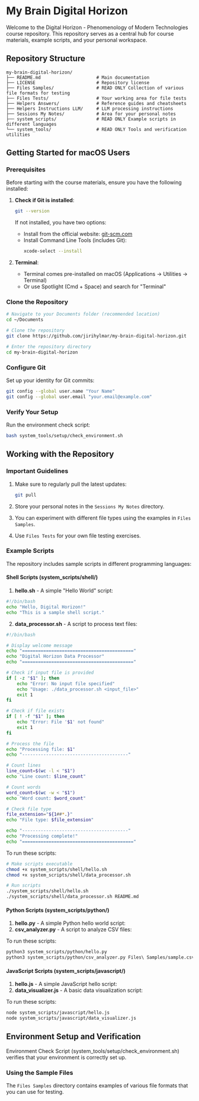 # My Brain Digital Horizon

Welcome to the Digital Horizon - Phenomenology of Modern Technologies course repository. This repository serves as a central hub for course materials, example scripts, and your personal workspace.

## Repository Structure

```
my-brain-digital-horizon/
├── README.md                     # Main documentation
├── LICENSE                       # Repository license
├── Files Samples/                # READ ONLY Collection of various file formats for testing
├── Files Tests/                  # Your working area for file tests
├── Helpers Answers/              # Reference guides and cheatsheets
├── Helpers Instructions LLM/     # LLM processing instructions
├── Sessions My Notes/            # Area for your personal notes
├── system_scripts/               # READ ONLY Example scripts in different languages
└── system_tools/                 # READ ONLY Tools and verification utilities
```

## Getting Started for macOS Users

### Prerequisites

Before starting with the course materials, ensure you have the following installed:

1. **Check if Git is installed**:
   ```bash
   git --version
   ```
   
   If not installed, you have two options:
   - Install from the official website: [git-scm.com](https://git-scm.com/download/mac)
   - Install Command Line Tools (includes Git): 
     ```bash
     xcode-select --install
     ```

2. **Terminal**:
   - Terminal comes pre-installed on macOS (Applications → Utilities → Terminal)
   - Or use Spotlight (Cmd + Space) and search for "Terminal"

### Clone the Repository

```bash
# Navigate to your Documents folder (recommended location)
cd ~/Documents

# Clone the repository
git clone https://github.com/jirihylmar/my-brain-digital-horizon.git

# Enter the repository directory
cd my-brain-digital-horizon
```

### Configure Git

Set up your identity for Git commits:

```bash
git config --global user.name "Your Name"
git config --global user.email "your.email@example.com"
```

### Verify Your Setup

Run the environment check script:

```bash
bash system_tools/setup/check_environment.sh
```

## Working with the Repository

### Important Guidelines

1. Make sure to regularly pull the latest updates:
   ```bash
   git pull
   ```

2. Store your personal notes in the `Sessions My Notes` directory.

3. You can experiment with different file types using the examples in `Files Samples`.

4. Use `Files Tests` for your own file testing exercises.

### Example Scripts

The repository includes sample scripts in different programming languages:

#### Shell Scripts (system_scripts/shell/)

1. **hello.sh** - A simple "Hello World" script:

```bash
#!/bin/bash
echo "Hello, Digital Horizon!"
echo "This is a sample shell script."
```

2. **data_processor.sh** - A script to process text files:

```bash
#!/bin/bash

# Display welcome message
echo "=========================================="
echo "Digital Horizon Data Processor"
echo "=========================================="

# Check if input file is provided
if [ -z "$1" ]; then
    echo "Error: No input file specified"
    echo "Usage: ./data_processor.sh <input_file>"
    exit 1
fi

# Check if file exists
if [ ! -f "$1" ]; then
    echo "Error: File '$1' not found"
    exit 1
fi

# Process the file
echo "Processing file: $1"
echo "----------------------------------------"

# Count lines
line_count=$(wc -l < "$1")
echo "Line count: $line_count"

# Count words
word_count=$(wc -w < "$1")
echo "Word count: $word_count"

# Check file type
file_extension="${1##*.}"
echo "File type: $file_extension"

echo "----------------------------------------"
echo "Processing complete!"
echo "=========================================="
```

To run these scripts:

```bash
# Make scripts executable
chmod +x system_scripts/shell/hello.sh
chmod +x system_scripts/shell/data_processor.sh

# Run scripts
./system_scripts/shell/hello.sh
./system_scripts/shell/data_processor.sh README.md
```

#### Python Scripts (system_scripts/python/)

1. **hello.py** - A simple Python hello world script:
2. **csv_analyzer.py** - A script to analyze CSV files:

To run these scripts:

```bash
python3 system_scripts/python/hello.py
python3 system_scripts/python/csv_analyzer.py Files\ Samples/sample.csv
```

#### JavaScript Scripts (system_scripts/javascript/)

1. **hello.js** - A simple JavaScript hello script:
2. **data_visualizer.js** - A basic data visualization script:

To run these scripts:

```bash
node system_scripts/javascript/hello.js
node system_scripts/javascript/data_visualizer.js
```

## Environment Setup and Verification

Environment Check Script (system_tools/setup/check_environment.sh) verifies that your environment is correctly set up.

### Using the Sample Files

The `Files Samples` directory contains examples of various file formats that you can use for testing.

